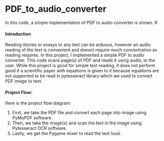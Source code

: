 # PDF_to_audio_converter
In this code, a simple implementation of PDF to audio converter is shown. R

#### Introduction
Reading stories or essays or any text can be arduous, however an audio reading of the text is convenient and doesnt require much concentration as reading requires. In this project, I implemented a simple PDF to audio converter. This code scans page(s) of PDF and reads it using audio, to the user. While this project is good for simple text reading, it does not perform good if a scientific paper with equations is given to it because equations are not supported to be read in pytesseract library which we used to convert PDF image to text.

#### Project Flow:
Here is the project flow diagram:




1) First, we take the PDF file and convert each page into image using PyMuPDF software.
2) Then, we take the image(s) and scan the text in the image using Pytesseract OCR software.
3) Lastly, we get the Pygame mixer to read the text loud.
